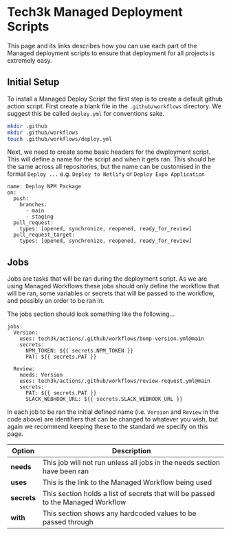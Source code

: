 # Tech3k Managed Deployment Scripts

This page and its links describes how you can use each part of the Managed deployment scripts to ensure that deployment for all projects is extremely easy.

## Initial Setup

To install a Managed Deploy Script the first step is to create a default github action script. First create a blank file in the `.github/workflows` directory. We suggest this be called `deploy.yml` for conventions sake.

```sh
mkdir .github
mkdir .github/workflows
touch .github/workflows/deploy.yml
```

Next, we need to create some basic headers for the dwployment script. This will define a name for the script and when it gets ran. This should be the same across all repositories, but the name can be customised in the format `Deploy ...` e.g. `Deploy to Netlify` or `Deploy Expo Application`

```
name: Deploy NPM Package
on:
  push:
    branches:
      - main
      - staging
  pull_request:
    types: [opened, synchronize, reopened, ready_for_review]
  pull_request_target:
    types: [opened, synchronize, reopened, ready_for_review]
```

## Jobs

Jobs are tasks that will be ran during the deployment script. As we are using Managed Workflows these jobs should only define the workflow that will be ran, some variables or secrets that will be passed to the workflow, and possibly an order to be ran in.

The jobs section should look something like the following...

```
jobs:
  Version:
    uses: tech3k/actions/.github/workflows/bump-version.yml@main
    secrets:
      NPM_TOKEN: ${{ secrets.NPM_TOKEN }}
      PAT: ${{ secrets.PAT }}

  Review:
    needs: Version
    uses: tech3k/actions/.github/workflows/review-request.yml@main
    secrets:
      PAT: ${{ secrets.PAT }}
      SLACK_WEBHOOK_URL: ${{ secrets.SLACK_WEBHOOK_URL }}
```

In each job to be ran the initial defined name (i.e. `Version` and `Review` in the code above) are identifiers that can be changed to whatever you wish, but again we recommend keeping these to the standard we specify on this page.

| Option      | Description                                                                      |
| ----------- | -------------------------------------------------------------------------------- |
| **needs**   | This job will not run unless all jobs in the needs section have been ran         |
| **uses**    | This is the link to the Managed Workflow being used                              |
| **secrets** | This section holds a list of secrets that will be passed to the Managed Workflow |
| **with**    | This section shows any hardcoded values to be passed through                     |

